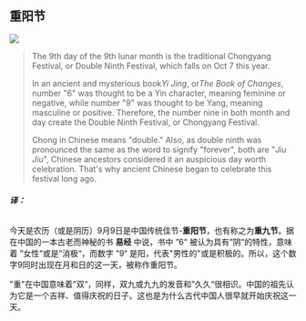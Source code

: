 ## 重阳节

![](https://img2.chinadaily.com.cn/images/201910/07/5d9ab2b4a310cf3e979feb01.jpeg)

> The 9th day of the 9th lunar month is the traditional Chongyang Festival, or Double Ninth Festival, which falls on Oct 7 this year.
> 
> In an ancient and mysterious book*Yi Jing*, or*The Book of Changes*, number "6" was thought to be a Yin character, meaning feminine or negative, while number "9" was thought to be Yang, meaning masculine or positive. Therefore, the number nine in both month and day create the Double Ninth Festival, or Chongyang Festival.
> 
> Chong in Chinese means "double." Also, as double ninth was pronounced the same as the word to signify "forever", both are "*Jiu Jiu*", Chinese ancestors considered it an auspicious day worth celebration. That's why ancient Chinese began to celebrate this festival long ago.



###### **译：**

今天是农历（或是阴历）9月9日是中国传统佳节-**重阳节**，也有称之为**重九节**。据在中国的一本古老而神秘的书 **易经** 中说，书中 ”6“ 被认为具有”阴“的特性，意味着 ”女性“或是”消极“，而数字 ”9“ 是阳，代表"男性的"或是积极的。所以，这个数字9同时出现在月和日的这一天，被称作重阳节。

"重"在中国意味着”双“，同样，双九或九九的发音和”久久“很相识。中国的祖先认为它是一个吉祥、值得庆祝的日子。这也是为什么古代中国人很早就开始庆祝这一天。










